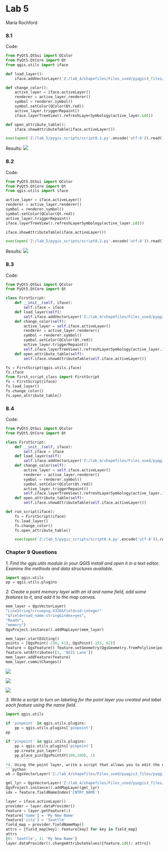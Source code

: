 # Lab 5
Maria Rochford

### 8.1
Code:
```python
from PyQt5.QtGui import QColor
from PyQt5.QtCore import Qt
from qgis.utils import iface

def load_layer():
	iface.addVectorLayer('Z:/lab_4/shapefiles/Files_used/pyqgis3_files/pyqgis3_files/data/world_borders.shp', 'world_borders', 'ogr')

def change_color():
	active_layer = iface.activeLayer()
	renderer = active_layer.renderer()
	symbol = renderer.symbol()
	symbol.setColor(QColor(Qt.red))
	active_layer.triggerRepaint()
	iface.layerTreeView().refreshLayerSymbology(active_layer.id())

def open_attribute_table():
	iface.showAttributeTable(iface.activeLayer())

exec(open('Z:/lab_5/pygis_scripts/script8.1.py'.encode('utf-8')).read())
```

Results:
![](8.1.png)

### 8.2
Code:
```python
from PyQt5.QtGui import QColor
from PyQt5.QtCore import Qt
from qgis.utils import iface

active_layer = iface.activeLayer()
renderer = active_layer.renderer()
symbol = renderer.symbol()
symbol.setColor(QColor(Qt.red))
active_layer.triggerRepaint()
iface.layerTreeView().refreshLayerSymbology(active_layer.id())

iface.showAttributeTable(iface.activeLayer())

exec(open('Z:/lab_5/pygis_scripts/script8.2.py'.encode('utf-8')).read())
```
Results:
![](8.2.png)

### 8.3
Code:
```python
from PyQt5.QtGui import QColor
from PyQt5.QtCore import Qt

class FirstScript:
	def __init__(self, iface):
		self.iface = iface
	def load_layer(self):
		self.iface.addVectorLayer('Z:/lab_4/shapefiles/Files_used/pyqgis3_files/pyqgis3_files/data/world_borders.shp', 'world_borders', 'ogr')
	def change_color(self):
		active_layer = self.iface.activeLayer()
		renderer = active_layer.renderer()
		symbol = renderer.symbol()
		symbol.setColor(QColor(Qt.red))
		active_layer.triggerRepaint()
		self.iface.layerTreeView().refreshLayerSymbology(active_layer.id())
	def open_attribute_table(self):
		self.iface.showAttributeTable(self.iface.activeLayer())

fs = FirstScript(qgis.utils.iface)
fs.iface
from first_script_class import FirstScript
fs = FirstScript(iface)
fs.load_layer()
fs.change_color()
fs.open_attribute_table()
```

### 8.4
Code:
```python
from PyQt5.QtGui import QColor
from PyQt5.QtCore import Qt

class FirstScript:
	def __init__(self, iface):
		self.iface = iface
	def load_layer(self):
		self.iface.addVectorLayer('Z:/lab_4/shapefiles/Files_used/pyqgis3_files/pyqgis3_files/data/world_borders.shp', 'world_borders', 'ogr')
	def change_color(self):
		active_layer = self.iface.activeLayer()
		renderer = active_layer.renderer()
		symbol = renderer.symbol()
		symbol.setColor(QColor(Qt.red))
		active_layer.triggerRepaint()
		self.iface.layerTreeView().refreshLayerSymbology(active_layer.id())
	def open_attribute_table(self):
		self.iface.showAttributeTable(self.iface.activeLayer())

def run_script(iface):
	fs = FirstScript(iface)
	fs.load_layer()
	fs.change_color()
	fs.open_attribute_table()

	exec(open('Z:/lab_5/pygis_scripts/script8.4.py'.encode('utf-8')).read())
```

### Chapter 9 Questions
*1. Find the qgis.utils module in your QGIS install and open it in a text editor. Examine the methods and data structures available.*
```python
import qgis.utils
pp = qgis.utils.plugins
```
*2. Create a point memory layer with an id and name field, add some features to it, and add it to the map canvas.*
```python
mem_layer = QgsVectorLayer(
"LineString?crs=epsg:4326&field=id:integer"
"&field=road_name:string&index=yes",
"Roads",
"memory")
QgsProject.instance().addMapLayer(mem_layer)

mem_layer.startEditing()
points = [QgsPoint(-150, 61), QgsPoint(-151, 62)]
feature = QgsFeature() feature.setGeometry(QgsGeometry.fromPolyline(points))
feature.setAttributes([1, 'QGIS Lane'])
mem_layer.addFeature(feature)
mem_layer.commitChanges()
```
![](figure91.jpg)

![](figure92.jpg)

![](figure93.jpg)

*3. Write a script to turn on labeling for the point layer you created and label each feature using the name field.*
```python
import qgis.utils

if 'pinpoint' in qgis.utils.plugins:
    pp = qgis.utils.plugins['pinpoint']
pp

if 'pinpoint' in qgis.utils.plugins:
    pp = qgis.utils.plugins['pinpoint']
    pp.create_pin_layer()
    pp.place_pin(QgsPointXY(100,100), 1)
		```
*4. Using the point layer, write a script that allows you to edit the name for a selected feature by*
```python
wb = QgsVectorLayer('Z:/lab_4/shapefiles/Files_used/pyqgis3_files/pyqgis3_files/data/world_borders.shp', 'world_borders', 'ogr')

gml_lyr = QgsVectorLayer('Z:/lab_4/shapefiles/Files_used/pyqgis3_files/pyqgis3_files/data/world_borders.shp', 'world_borders', 'ogr')
QgsProject.instance().addMapLayer(gml_lyr)
idx = feature.fieldNameIndex('CNTRY_NAME')

layer = iface.activeLayer()
provider = layer.dataProvider()
feature = layer.getFeature(1)
feature['name'] = 'My New Name'
feature['city'] = 'Seattle'
field_map = provider.fieldNameMap()
attrs = {field_map[key]: feature[key] for key in field_map}
attrs
{0: 'Seattle', 1: 'My New Name'}
layer.dataProvider().changeAttributeValues({feature.id(): attrs})
```
